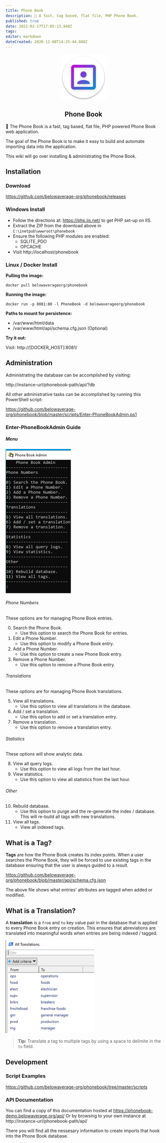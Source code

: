```yaml
---
title: Phone Book
description: 🔎 A fast, tag based, flat file, PHP Phone Book.
published: true
date: 2021-02-17T17:05:13.948Z
tags: 
editor: markdown
dateCreated: 2020-12-08T14:25:44.088Z
---
```


<p align="center">
	<img src="/assets/software/phonebook/logo_512_circle.svg" height="150"/>
	<h2 align="center">Phone Book</h2>
</p>
🔎 The Phone Book is a fast, tag based, flat file, PHP powered Phone Book web application.

The goal of the Phone Book is to make it easy to build and automate importing data into the application.

This wiki will go over installing & administrating the Phone Book.

## Installation

### Download
https://github.com/belowaverage-org/phonebook/releases

### Windows Install

* Follow the directions at: https://php.iis.net/ to get PHP set-up on IIS.
* Extract the ZIP from the download above in `C:\inetpub\wwwroot\phonebook`
* Ensure the following PHP modules are enabled:
  * SQLITE_PDO
  * OPCACHE
* Visit http://localhost/phonebook


### Linux / Docker Install

**Pulling the image:**

```
docker pull belowaverageorg/phonebook
```

**Running the image:**

```
docker run -p 8081:80 -l PhoneBook -d belowaverageorg/phonebook
```

**Paths to mount for persistence:**

* /var/www/html/data
* /var/www/html/api/schema.cfg.json (Optional)

**Try it out:**

Visit: http://[DOCKER_HOST]:8081/

## Administration

Administrating the database can be accomplished by visiting:

http://instance-url/phonebook-path/api/?db

All other administrative tasks can be accomplished by running this PowerShell script:

https://github.com/belowaverage-org/phonebook/blob/master/scripts/Enter-PhoneBookAdmin.ps1

### Enter-PhoneBookAdmin Guide

##### Menu

![pb_admin.png](/assets/software/phonebook/pb_admin.png)

###### Phone Numbers

These options are for managing Phone Book entries.

0. Search the Phone Book.
	* Use this option to search the Phone Book for entries.
1. Edit a Phone Number.
	* Use this option to modify a Phone Book entry.
2. Add a Phone Number.
	* Use this option to create a new Phone Book entry.
3. Remove a Phone Number.
	* Use this option to remove a Phone Book entry.

###### Translations

These options are for managing Phone Book translations.

5. View all translations.
	* Use this option to view all translations in the database.
6. Add / set a translation.
	* Use this option to add or set a translation entry.
7. Remove a translation.
	* Use this option to remove a translation entry.

###### Statistics

These options will show analytic data.

8. View all query logs.
	* Use this option to view all logs from the last hour.
9. View statistics.
	* Use this option to view all statistics from the last hour.

###### Other

10. Rebuild database.
	* Use this option to purge and the re-generate the index / database. This will re-build all tags with new translations.
11. View all tags.
	* View all indexed tags.
  
## What is a Tag?

**Tags** are how the Phone Book creates its index points. When a user searches the Phone Book, they will be forced to use existing tags in the database ensuring that the user is always guided to a result.

https://github.com/belowaverage-org/phonebook/blob/master/api/schema.cfg.json

The above file shows what entries' attributes are tagged when added or modified.

## What is a Translation?

A **translation** is a `from` and `to` key value pair in the database that is applied to every Phone Book entry on creation. This ensures that abreviations are translated into meaningful words when entries are being indexed / tagged.

![pb_trans_examples.png](/assets/software/phonebook/pb_trans_examples.png)

> **Tip:** Translate a tag to multiple tags by using a space to delimite in the `to` field.

## Development

### Script Examples

https://github.com/belowaverage-org/phonebook/tree/master/scripts

### API Documentation

You can find a copy of this documentation hosted at https://phonebook-demo.belowaverage.org/api/
Or by browsing to your own instance at http://instance-url/phonebook-path/api/

There you will find all the nessesary information to create imports that hook into the Phone Book database.
